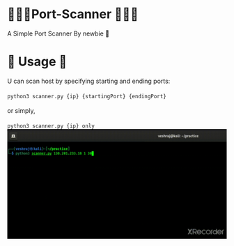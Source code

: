 # 🕵🏻‍♀️Port-Scanner 🕵🏻‍♀️
A Simple Port Scanner By newbie 👷

# 🤸 Usage 🤸
U can scan host by specifying starting and ending ports:<br><br>
`python3 scanner.py {ip} {startingPort} {endingPort}`<br><br>
         or simply,<br><br>
`python3 scanner.py {ip} only`
![hehe](piks/Edited_20210312_115447.gif)
